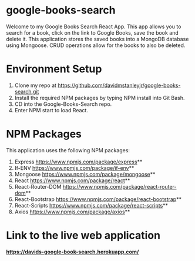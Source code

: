 # google-books-search

Welcome to my Google Books Search React App. This app allows you to search for a book, click on the link to Google Books, save the book and delete it. This application stores the saved books into a MongoDB database using Mongoose. CRUD operations allow for the books to also be deleted.

# Environment Setup

1. Clone my repo at https://github.com/davidmstanleyjr/google-books-search.git
2. Install the required NPM packages by typing NPM install into Git Bash.
3. CD into the Google-Books-Search repo.
4. Enter NPM start to load React.

# NPM Packages

This application uses the following NPM packages:

1. Express https://www.npmjs.com/package/express**
2. If-ENV https://www.npmjs.com/package/if-env**
3. Mongoose https://www.npmjs.com/package/mongoose**
4. React https://www.npmjs.com/package/react**
5. React-Router-DOM https://www.npmjs.com/package/react-router-dom**
6. React-Bootstrap https://www.npmjs.com/package/react-bootstrap**
7. React-Scripts https://www.npmjs.com/package/react-scripts**
8. Axios https://www.npmjs.com/package/axios**

# Link to the live web application

**https://davids-google-book-search.herokuapp.com/**
